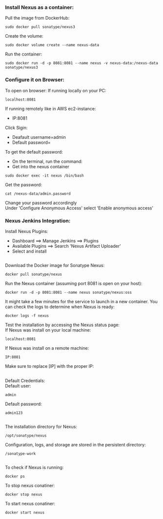 ### Install Nexus as a container: 

Pull the image from DockerHub:
```
sudo docker pull sonatype/nexus3
```
Create the volume:
```
sudo docker volume create --name nexus-data
```
Run the container:
```
sudo docker run -d -p 8081:8081 --name nexus -v nexus-data:/nexus-data sonatype/nexus3
```

### Configure it on Browser: 

To open on browser:
If running locally on your PC:
```
localhost:8081
``` 
If running remotely like in AWS ec2-instance:
- IP:8081

Click Sigin: 
- Deafault username=admin 
- Default password= 

To get the default password: 
- On the terminal, run the command:
- Get into the nexus container  
```
sudo docker exec -it nexus /bin/bash 
``` 
Get the password:
``` 
cat /nexus-data/admin.password
```

Change your password accordingly <br>
Under 'Configure Anonymous Access' select 'Enable anonymous access'


### Nexus Jenkins Integration: 
Install Nexus Plugins:
- Dashboard ==> Manage Jenkins ==> Plugins 
- Available Plugins ==> Search 'Nexus Artifact Uploader'
- Select and install 

##
Download the Docker image for Sonatype Nexus:
```
docker pull sonatype/nexus
```
Run the Nexus container (assuming port 8081 is open on your host):
```
docker run -d -p 8081:8081 --name nexus sonatype/nexus:oss
```
It might take a few minutes for the service to launch in a new container. You can check the logs to determine when Nexus is ready:
```
docker logs -f nexus
```
Test the installation by accessing the Nexus status page: <br>
If Nexus was install on your local machine:
```
localhost:8081
```
If Nexus was install on a remote machine:
```
IP:8081
```
Make sure to replace [IP] with the proper IP: <br>
##
Default Credentials: <br>
Default user:
```
admin
```
Default password:
```
admin123
```
##
The installation directory for Nexus:
```
/opt/sonatype/nexus
```
Configuration, logs, and storage are stored in the persistent directory:
```
/sonatype-work
```
##
To check if Nexus is running:
```
docker ps
```
To stop nexus conatiner:
```
docker stop nexus
```
To start nexus conatiner:
```
docker start nexus
```
##